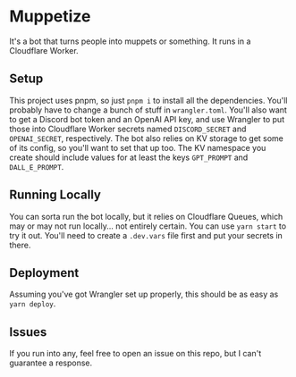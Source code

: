 # Muppetize

It's a bot that turns people into muppets or something. It runs in a Cloudflare Worker.

## Setup

This project uses pnpm, so just `pnpm i` to install all the dependencies. You'll probably have to change a bunch of
stuff in `wrangler.toml`. You'll also want to get a Discord bot token and an OpenAI API key, and use Wrangler to put
those into Cloudflare Worker secrets named `DISCORD_SECRET` and `OPENAI_SECRET`, respectively. The bot also relies on KV
storage to get some of its config, so you'll want to set that up too. The KV namespace you create should include values
for at least the keys `GPT_PROMPT` and `DALL_E_PROMPT`.

## Running Locally

You can sorta run the bot locally, but it relies on Cloudflare Queues, which may or may not run locally... not entirely
certain. You can use `yarn start` to try it out. You'll need to create a `.dev.vars` file first and put your secrets in
there.

## Deployment

Assuming you've got Wrangler set up properly, this should be as easy as `yarn deploy`.

## Issues

If you run into any, feel free to open an issue on this repo, but I can't guarantee a response.
